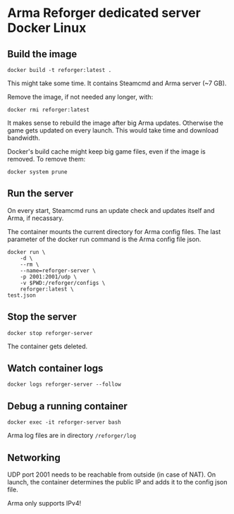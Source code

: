 # Arma Reforger dedicated server Docker Linux

## Build the image

    docker build -t reforger:latest .

This might take some time. It contains Steamcmd and Arma server (~7 GB).

Remove the image, if not needed any longer, with:

    docker rmi reforger:latest

It makes sense to rebuild the image after big Arma updates. Otherwise the game gets updated on every launch. This would take time and download bandwidth.

Docker's build cache might keep big game files, even if the image is removed. To remove them:

    docker system prune

## Run the server

On every start, Steamcmd runs an update check and updates itself and Arma, if necassary.

The container mounts the current directory for Arma config files. The last parameter of the docker run command is the Arma config file json.

    docker run \
        -d \
        --rm \
        --name=reforger-server \
        -p 2001:2001/udp \
        -v $PWD:/reforger/configs \
        reforger:latest \
	test.json

## Stop the server

    docker stop reforger-server

The container gets deleted.

## Watch container logs

    docker logs reforger-server --follow

## Debug a running container

    docker exec -it reforger-server bash

Arma log files are in directory `/reforger/log`

## Networking

UDP port 2001 needs to be reachable from outside (in case of NAT). On launch, the container determines the public IP and adds it to the config json file.

Arma only supports IPv4!

